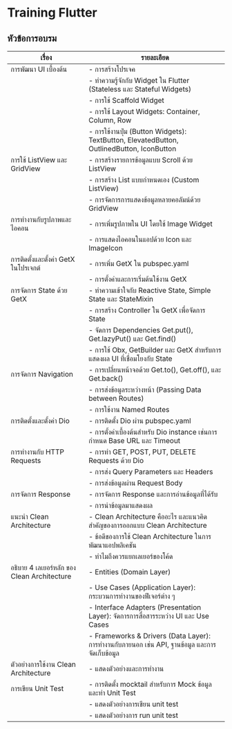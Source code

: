# Training Flutter

## หัวข้อการอบรม

| เรื่อง   | รายละเอียด   |
| ------ | ----------- |
| การพัฒนา UI เบื้องต้น                 | - การสร้างโปรเจค |
|                                   | - ทำความรู้จักกับ Widget ใน Flutter (Stateless และ Stateful Widgets) |
|                                   | - การใช้ Scaffold Widget|
|                                   | - การใช้ Layout Widgets: Container, Column, Row |
|                                   | - การใช้งานปุ่ม (Button Widgets): TextButton, ElevatedButton, OutlinedButton, IconButton|
|การใช้ ListView และ GridView        | - การสร้างรายการข้อมูลแบบ Scroll ด้วย ListView|
|                                   | - การสร้าง List แบบกำหนดเอง (Custom ListView)|
|                                   | - การจัดการการแสดงข้อมูลหลายคอลัมน์ด้วย GridView|
|การทำงานกับรูปภาพและไอคอน            | - การเพิ่มรูปภาพใน UI โดยใช้ Image Widget|
|                                   | - การแสดงไอคอนในแอปด้วย Icon และ ImageIcon|
|การติดตั้งและตั้งค่า GetX ในโปรเจกต์      | - การเพิ่ม GetX ใน pubspec.yaml|
|                                   | - การตั้งค่าและการเริ่มต้นใช้งาน GetX|
|การจัดการ State ด้วย GetX            | - ทำความเข้าใจกับ Reactive State, Simple State และ StateMixin|
|                                   | - การสร้าง Controller ใน GetX เพื่อจัดการ State|
|                                   | - จัดการ Dependencies Get.put(), Get.lazyPut() และ Get.find()|
|                                   | - การใช้ Obx, GetBuilder และ GetX สำหรับการแสดงผล UI ที่เชื่อมโยงกับ State|
|การจัดการ Navigation                | - การเปลี่ยนหน้าจอด้วย Get.to(), Get.off(), และ Get.back()|
|                                   | - การส่งข้อมูลระหว่างหน้า (Passing Data between Routes)|
|                                   | - การใช้งาน Named Routes|
|การติดตั้งและตั้งค่า Dio                 | - การติดตั้ง Dio ผ่าน pubspec.yaml|
|                                   | - การตั้งค่าเบื้องต้นสำหรับ Dio instance เช่นการกำหนด Base URL และ Timeout|
|การทำงานกับ HTTP Requests           | - การทำ GET, POST, PUT, DELETE Requests ด้วย Dio|
|                                   | - การส่ง Query Parameters และ Headers|
|                                   | - การส่งข้อมูลผ่าน Request Body|
|การจัดการ Response                  | - การจัดการ Response และการอ่านข้อมูลที่ได้รับ|
|                                   | - การนำข้อมูลมาแสดงผล|
|แนะนำ Clean Architecture           | - Clean Architecture คืออะไร และแนวคิดสำคัญของการออกแบบ Clean Architecture|
|                                   | - ข้อดีของการใช้ Clean Architecture ในการพัฒนาแอปพลิเคชัน|
|                                   | - ทำไมถึงควรแยกเลเยอร์ของโค้ด|
|อธิบาย 4 เลเยอร์หลัก ของ Clean Architecture| - Entities (Domain Layer)|
|                                   | - Use Cases (Application Layer): กระบวนการทำงานของฟีเจอร์ต่าง ๆ|
|                                   | - Interface Adapters (Presentation Layer): จัดการการสื่อสารระหว่าง UI และ Use Cases|
|                                   | - Frameworks & Drivers (Data Layer): การทำงานกับภายนอก เช่น API, ฐานข้อมูล และการจัดเก็บข้อมูล|
|ตัวอย่างการใช้งาน Clean Architecture  | - แสดงตัวอย่างและการทำงาน|
|การเขียน Unit Test                  | - การติดตั้ง mocktail สำหรับการ Mock ข้อมูลและทำ Unit Test |
|                                   | - แสดงตัวอย่างการเขียน unit test|
|                                   | - แสดงตัวอย่างการ run unit test|
